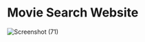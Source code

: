 # Movie Search Website

![Screenshot (71)](https://github.com/Mubeen-04/Movie-search-website/assets/172309170/8c7e5ae2-8330-4a25-9512-aacb03b66f72)

